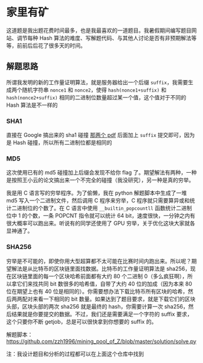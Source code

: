 # 家里有矿

这道题是我出题花费时间最多，也是我最喜欢的一道题目。我暑假期间编写题目网站、调节每种 Hash 算法的难度、写解题代码、与其他人讨论是否有非预期解法等等，前前后后花了很多天的时间。

## 解题思路

所谓我发明的新的工作量证明算法，就是服务器给出一个后缀 `suffix`，我需要生成两个随机字符串 `nonce1` 和 `nonce2`，使得 `hash(nonce1+suffix)` 和 `hash(nonce2+suffix)` 相同的二进制位数量超过某一个值，这个值对于不同的 Hash 算法是不一样的

### SHA1

直接在 Google 搞出来的 sha1 碰撞 [那两个 pdf](https://shattered.io/) 后面加上 `suffix` 提交即可，因为是 Hash 碰撞，所以所有二进制位都是相同的

### MD5

这次使用已有的 md5 碰撞加上后缀会发现不给你 flag 了。期望解法有两种，一种是按照王小云的论文搞出来一个不完全的碰撞（我没研究），另一种是真的穷举。

我是用 C 语言写的穷举程序。为了偷懒，我在 python 解题脚本中生成了一堆 md5 写入一个二进制文件，然后调用 C 程序来穷举，C 程序就只需要算异或和统计二进制位的个数了。在 C 语言中使用 `__builtin_popcountll` 函数统计二进制位中 1 的个数，一条 POPCNT 指令就可以统计 64 bit，速度很快，一分钟之内有很大概率可以跑出来。听说有的同学还使用了 GPU 穷举，关于优化这块大家就各显神通了。

### SHA256

穷举是不可能的，即使你用大型超算都不太可能在比赛时间内跑出来。所以呢？期望解法是从比特币的区块链里面找数据。比特币的工作量证明算法是 sha256，现在区块链里面的每一个区块哈希前面都有大约 80 个二进制 0（多么疯狂啊），所以拿它们来找共同 bit 数很多的哈希值，自带了大约 40 位的加成（因为本来 80 位在期望上也有 40 位是相同的）。你需要想办法下载比特币所有区块的哈希，然后两两配对来看一下相同的 bit 数量。如果达到了题目要求，就是下载它们的区块头部，区块头部的两次 sha256 就是最终的 hash，你需要计算一次 sha256，然后结果就是你要提交的数据。不过，我们还是需要满足一个字符的 suffix 要求，这个只要你不断 getjob，总是可以很快拿到你想要的 suffix 的。

解题脚本：https://github.com/zzh1996/mining_pool_of_Z/blob/master/solution/solve.py

注：我设计题目和分析的过程都可以在上面这个仓库中找到
